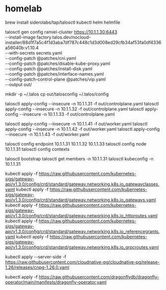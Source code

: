 # homelab

brew install siderolabs/tap/talosctl kubectl helm helmfile

talosctl gen config ramiel-cluster https://10.1.1.30:6443 \
  --install-image factory.talos.dev/nocloud-installer/88d1f7a5c4f1d3aba7df787c448c1d3d008ed29cfb34af53fa0df4336a56040b:v1.10.4 \
  --with-secrets secrets.yaml \
  --config-patch @patches/cni.yaml \
  --config-patch @patches/disable-kube-proxy.yaml \
  --config-patch @patches/install-disk.yaml \
  --config-patch @patches/interface-names.yaml \
  --config-patch-control-plane @patches/vip.yaml \
  --output out/

mkdir -p ~/.talos
cp out/talosconfig ~/.talos/config

talosctl apply-config --insecure -n 10.1.1.31 -f out/controlplane.yaml
talosctl apply-config --insecure -n 10.1.1.32 -f out/controlplane.yaml
talosctl apply-config --insecure -n 10.1.1.33 -f out/controlplane.yaml

talosctl apply-config --insecure -n 10.1.1.41 -f out/worker.yaml
talosctl apply-config --insecure -n 10.1.1.42 -f out/worker.yaml
talosctl apply-config --insecure -n 10.1.1.43 -f out/worker.yaml

talosctl config endpoint 10.1.1.31 10.1.1.32 10.1.1.33
talosctl config node 10.1.1.31
talosctl config contexts

talosctl bootstrap
talosctl get members -n 10.1.1.31
talosctl kubeconfig -n 10.1.1.31

kubectl apply -f https://raw.githubusercontent.com/kubernetes-sigs/gateway-api/v1.3.0/config/crd/standard/gateway.networking.k8s.io_gatewayclasses.yaml
kubectl apply -f https://raw.githubusercontent.com/kubernetes-sigs/gateway-api/v1.3.0/config/crd/standard/gateway.networking.k8s.io_gateways.yaml
kubectl apply -f https://raw.githubusercontent.com/kubernetes-sigs/gateway-api/v1.3.0/config/crd/standard/gateway.networking.k8s.io_httproutes.yaml
kubectl apply -f https://raw.githubusercontent.com/kubernetes-sigs/gateway-api/v1.3.0/config/crd/standard/gateway.networking.k8s.io_referencegrants.yaml
kubectl apply -f https://raw.githubusercontent.com/kubernetes-sigs/gateway-api/v1.3.0/config/crd/standard/gateway.networking.k8s.io_grpcroutes.yaml

kubectl apply --server-side -f https://raw.githubusercontent.com/cloudnative-pg/cloudnative-pg/release-1.26/releases/cnpg-1.26.0.yaml

kubectl apply -f https://raw.githubusercontent.com/dragonflydb/dragonfly-operator/main/manifests/dragonfly-operator.yaml
